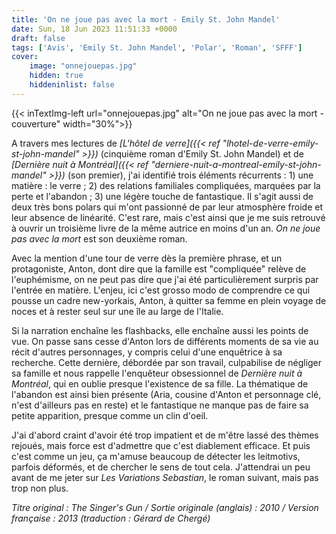 ```yaml
---
title: 'On ne joue pas avec la mort - Emily St. John Mandel'
date: Sun, 18 Jun 2023 11:51:33 +0000
draft: false
tags: ['Avis', 'Emily St. John Mandel', 'Polar', 'Roman', 'SFFF']
cover: 
    image: "onnejouepas.jpg"
    hidden: true
    hiddeninlist: false
---
```


{{< inTextImg-left url="onnejouepas.jpg" alt="On ne joue pas avec la mort - couverture" width="30%">}}

A travers mes lectures de _[L'hôtel de verre]({{< ref "lhotel-de-verre-emily-st-john-mandel" >}})_ (cinquième roman d'Emily St. John Mandel) et de _[Dernière nuit à Montréal]({{< ref "derniere-nuit-a-montreal-emily-st-john-mandel" >}})_ (son premier), j'ai identifié trois éléments récurrents : 1) une matière : le verre ; 2) des relations familiales compliquées, marquées par la perte et l'abandon ; 3) une légère touche de fantastique. Il s'agit aussi de deux très bons polars qui m'ont passionné de par leur atmosphère froide et leur absence de linéarité. C'est rare, mais c'est ainsi que je me suis retrouvé à ouvrir un troisième livre de la même autrice en moins d'un an. _On ne joue pas avec la mort_ est son deuxième roman.

Avec la mention d'une tour de verre dès la première phrase, et un protagoniste, Anton, dont dire que la famille est "compliquée" relève de l'euphémisme, on ne peut pas dire que j'ai été particulièrement surpris par l'entrée en matière. L'enjeu, ici c'est grosso modo de comprendre ce qui pousse un cadre new-yorkais, Anton, à quitter sa femme en plein voyage de noces et à rester seul sur une île au large de l'Italie.

Si la narration enchaîne les flashbacks, elle enchaîne aussi les points de vue. On passe sans cesse d'Anton lors de différents moments de sa vie au récit d'autres personnages, y compris celui d'une enquêtrice à sa recherche. Cette dernière, débordée par son travail, culpabilise de négliger sa famille et nous rappelle l'enquêteur obsessionnel de _Dernière nuit à Montréal_, qui en oublie presque l'existence de sa fille. La thématique de l'abandon est ainsi bien présente (Aria, cousine d'Anton et personnage clé, n'est d'ailleurs pas en reste) et le fantastique ne manque pas de faire sa petite apparition, presque comme un clin d'oeil.

J'ai d'abord craint d'avoir été trop impatient et de m'être lassé des thèmes rejoués, mais force est d'admettre que c'est diablement efficace. Et puis c'est comme un jeu, ça m'amuse beaucoup de détecter les leitmotivs, parfois déformés, et de chercher le sens de tout cela. J'attendrai un peu avant de me jeter sur _Les Variations Sebastian_, le roman suivant, mais pas trop non plus.

_Titre original : _The Singer's Gun / _Sortie originale (anglais) :_ 2010 / _Version française : 2013 (traduction :_ Gérard de Chergé_)_